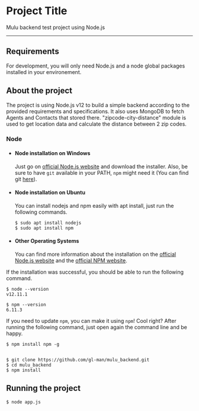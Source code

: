 # Project Title

Mulu backend test project using Node.js

---
## Requirements

For development, you will only need Node.js and a node global packages installed in your environement.

## About the project

The project is using Node.js v12 to build a simple backend according to the provided requirements and specifications. It also uses MongoDB to fetch Agents and Contacts that stored there. "zipcode-city-distance" module is used to get location data and calculate the distance between 2 zip codes.

### Node
- #### Node installation on Windows

  Just go on [official Node.js website](https://nodejs.org/) and download the installer.
Also, be sure to have `git` available in your PATH, `npm` might need it (You can find git [here](https://git-scm.com/)).

- #### Node installation on Ubuntu

  You can install nodejs and npm easily with apt install, just run the following commands.

      $ sudo apt install nodejs
      $ sudo apt install npm

- #### Other Operating Systems
  You can find more information about the installation on the [official Node.js website](https://nodejs.org/) and the [official NPM website](https://npmjs.org/).

If the installation was successful, you should be able to run the following command.

    $ node --version
    v12.11.1

    $ npm --version
    6.11.3

If you need to update `npm`, you can make it using `npm`! Cool right? After running the following command, just open again the command line and be happy.

    $ npm install npm -g


    $ git clone https://github.com/gl-man/mulu_backend.git
    $ cd mulu_backend
    $ npm install

## Running the project

    $ node app.js
